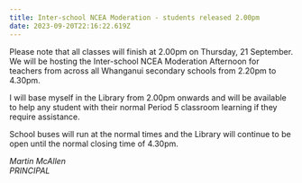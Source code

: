 ```yaml
---
title: Inter-school NCEA Moderation - students released 2.00pm
date: 2023-09-20T22:16:22.619Z
---
```

Please note that all classes will finish at 2.00pm on Thursday, 21 September. We will be hosting the Inter-school NCEA Moderation Afternoon for teachers from across all Whanganui secondary schools from 2.20pm to 4.30pm.


I will base myself in the Library from 2.00pm onwards and will be available to help any student with their normal Period 5 classroom learning if they require assistance. 


School buses will run at the normal times and the Library will continue to be open until the normal closing time of 4.30pm.

*Martin McAllen  
PRINCIPAL*
